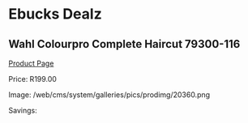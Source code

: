 
# Ebucks Dealz
## Wahl Colourpro Complete Haircut 79300-116
[Product Page](https://www.ebucks.com/web/shop/productSelected.do?prodId=1191138928&catId=1186081080)

Price: R199.00

Image: /web/cms/system/galleries/pics/prodimg/20360.png

Savings: 


	
